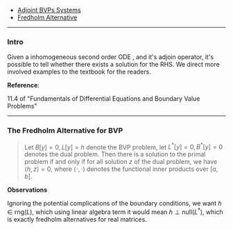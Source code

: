 - [Adjoint BVPs Systems](Adjoint%20BVPs%20Systems.md)
- [Fredholm Alternative](../AMATH%20584%20Numerical%20Linear%20Algebra/Matrix%20Theory/Fredholm%20Alternative.md)


---
### **Intro**

Given a inhomogeneous second order ODE , and it's adjoin operator, it's possible to tell whether there exists a solution for the RHS. We direct more involved examples to the textbook for the readers. 

**Reference**: 

11.4 of "Fundamentals of Differential Equations and Boundary Value Problems"


---
### **The Fredholm Alternative for BVP**

> Let $B[y] = 0, L[y] = h$ denote the BVP problem, let $L^*[y] = 0, B^*[y] = 0$ denotes the dual problem. Then there is a solution to the primal problem if and only if for all solution $z$ of the dual problem, we have $\langle h, z\rangle = 0$, where $\langle \cdot, \cdot\rangle$ denotes the functional inner products over $[a, b]$. 

**Observations**

Ignoring the potential complications of the boundary conditions, we want $h\in \text{rng}(L)$, which using linear algebra term it would mean $h\perp \text{null}(L^*)$, which is exactly fredholm alternatives for real matrices. 

